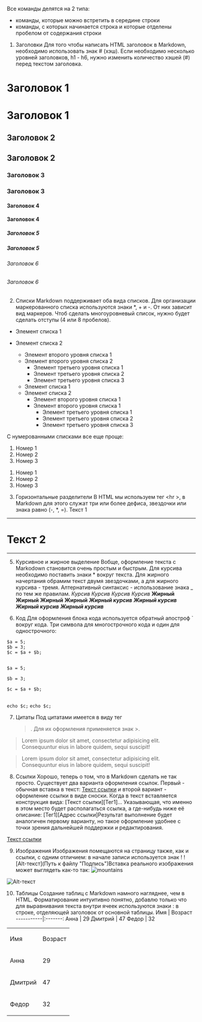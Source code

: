 Все команды делятся на 2 типа:
 - команды, которые можно встретить в середине строки
 - команды, с которых начинается строка и которые отделены пробелом от содержания строки

1. Заголовки
Для того чтобы написать HTML заголовок в Markdown, необходимо использовать знак # (хэш). Если необходимо несколько уровней заголовков, h1 - h6, нужно изменить количество хэшей (#) перед текстом заголовка.
# Заголовок 1           <h1>Заголовок 1</h1>
## Заголовок 2          <h2>Заголовок 2</h2>
### Заголовок 3         <h3>Заголовок 3</h3>
#### Заголовок 4        <h4>Заголовок 4</h4>
##### Заголовок 5       <h5>Заголовок 5</h5>
###### Заголовок 6      <h6>Заголовок 6</h6>



2. Списки
Markdown поддерживает оба вида списков. Для организации маркерованного списка используются знаки *, + и -. От них зависит вид маркеров. Чтоб сделать многоуровневый список, нужно будет сделать отступы (4 или 8 пробелов).
* Элемент списка 1                                              
* Элемент списка 2                                                  
    + Элемент второго уровня списка 1 
    + Элемент второго уровня списка 2 
        - Элемент третьего уровня списка 1 
        - Элемент третьего уровня списка 2 
        - Элемент третьего уровня списка 3

    <ul>
        <li>Элемент списка 1</li>
        <li>Элемент списка 2
            <ul>
                <li>Элемент второго уровня списка 1</li>
                <li>Элемент второго уровня списка 1
                    <ul>
                        <li>Элемент третьего уровня списка 1</li>
                        <li>Элемент третьего уровня списка 2</li>
                        <li>Элемент третьего уровня списка 3</li>
                    </ul>
                </li>
            </ul>
        </li>
    </ul>

С нумерованными списками все еще проще:
1. Номер 1
2. Номер 2 
3. Номер 3
<ol>
    <li>Номер 1</li>
    <li>Номер 2</li>
    <li>Номер 3</li>
</ol>

3. Горизонтальные разделители
В HTML мы используем тег <hr \>, в Markdown для этого служат три или более дефиса, звездочки или знака равно (-, *, =).
Текст 1 
********* 
Текст 2 
====
<hr stule="border: none; background-color: black; color: black; height: 2px;"></hr>


5. Курсивное и жирное выделение
Вобще, оформление текста с Markodown становится очень простым и быстрым. Для курсива необходимо поставить знаки * вокруг текста. Для жирного начертания обрамим текст двумя звездочками, а для жирного курсива - тремя. Алтернативный синтаксис - использование знака _ по тем же правилам.
*Курсив* <i>Курсив</i>
_Курсив_ <i>Курсив</i>
**Жирный**  <b>Жирный</b>
__Жирный__  <b>Жирный</b>
***Жирный курсив***  <i><b>Жирный курсив</b></i>
___Жирный курсив___  <i><b>Жирный курсив</b></i>


6. Код
Для оформления блока кода используется обратный апостроф ` вокруг кода. Три символа для многострочного кода и один для однострочного:
```
$a = 5; 
$b = 3; 
$c = $a + $b; 
``` 
<code>
$a = 5;</br>
$b = 3;</br>
$c = $a + $b;</br> 
</code>

`echo $c;`  <code>echo $c;</code>

7. Цитаты
Под цитатами имеется в виду тег <blockquote>. Для их оформления применяется знак >.
> Lorem ipsum dolor sit amet, consectetur adipisicing elit. Consequuntur eius in labore quidem, sequi suscipit!

<blockquote>Lorem ipsum dolor sit amet, consectetur adipisicing elit. Consequuntur eius in labore quidem, sequi suscipit!</blockquote>


8. Ссылки
Хорошо, теперь о том, что в Markdown сделать не так просто.
Существует два варианта оформления ссылок. Первый - обычная вставка в текст:
[Текст ссылки](адрес "Описание") и второй вариант - оформление ссылки в виде сноски. Когда в текст вставляется конструкция вида:
[Текст ссылки][Тег1]... Указывающая, что именно в этом место будет располагаться ссылка, а где-нибудь ниже её описание:
[Тег1][Адрес ссылки]Результат выполнение будет аналогичен первому варианту, но такое оформление удобнее с точки зрения дальнейшей поддержки и редактирования.

<a href="адрес">Текст ссылки</a>

9. Изображения
Изображения помещаются на страницу также, как и ссылки, с одним отличием: в начале записи используется знак !
![Alt-текст](Путь к файлу "Подпись")Вставка реального изображения может выглядеть как-то так:
![mountains](/img/mountan.png "Пейзаж с горами")

<img src="Путь к файлу 'Подпись'" alt="Alt-текст">

10. Таблицы
Создание таблиц с Markdown намного нагляднее, чем в HTML. Форматирование интуитивно понятно, добавлю только что для выравнивания текста внутри ячеек используются знаки : в строке, отделяющей заголовок от основной таблицы.
    Имя    | Возраст 
-----------|:-------: 
Анна       |   29 
Дмитрий    |   47 
Федор      |   32

<table>
  <tr>
    <td>Имя</td>
    <td><p stule="text-align: center;">Возраст</p></td>
  </tr>
  <tr>
    <td>Анна</td>
    <td><p stule="text-align: center;">29</p></td>
  </tr>
  <tr>
    <td>Дмитрий</td>
    <td><p stule="text-align: center;">47</p></td>
  </tr>
  <tr>
    <td>Федор</td>
    <td><p stule="text-align: center;">32</p></td>
  </tr>